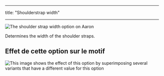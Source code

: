 - - -
title: "Shoulderstrap width"
- - -

![The shoulder strap width option on Aaron](./shoulderstrapwidth.svg)

Determines the width of the shoulder straps.

## Effet de cette option sur le motif

![This image shows the effect of this option by superimposing several variants that have a different value for this option](aaron_shoulderstrapwidth_sample.svg "Effect of this option on the pattern")
